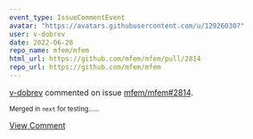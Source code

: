 ```yaml
---
event_type: IssueCommentEvent
avatar: "https://avatars.githubusercontent.com/u/12926030?"
user: v-dobrev
date: 2022-06-28
repo_name: mfem/mfem
html_url: https://github.com/mfem/mfem/pull/2814
repo_url: https://github.com/mfem/mfem
---
```


<a href='https://github.com/v-dobrev' target='_blank'>v-dobrev</a> commented on issue <a href='https://github.com/mfem/mfem/pull/2814' target='_blank'>mfem/mfem#2814</a>.

<small>Merged in `next` for testing......</small>

<a href='https://github.com/mfem/mfem/pull/2814' target='_blank'>View Comment</a>